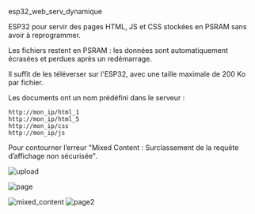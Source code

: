 esp32_web_serv_dynamique

ESP32 pour servir des pages HTML, JS et CSS stockées en PSRAM sans avoir à reprogrammer.

Les fichiers restent en PSRAM : les données sont automatiquement écrasées et perdues après un redémarrage.

Il suffit de les téléverser sur l'ESP32, avec une taille maximale de 200 Ko par fichier.

Les documents ont un nom prédéfini dans le serveur :

    http://mon_ip/html_1
    http://mon_ip/html_5
    http://mon_ip/css
    http://mon_ip/js

Pour contourner l’erreur "Mixed Content : Surclassement de la requête d’affichage non sécurisée".

![upload](https://github.com/user-attachments/assets/afd76998-55ee-4743-ab30-00b1d80f7083)

![page](https://github.com/user-attachments/assets/83d68ac0-f3dc-40c9-a88f-6b9103c69367)

![mixed_content](https://github.com/user-attachments/assets/9ad0e9f1-8166-40f8-a4e9-06b5b581e134)
![page2](https://github.com/user-attachments/assets/5edaa400-bbec-4854-9bd8-d509a2fd98d8)
